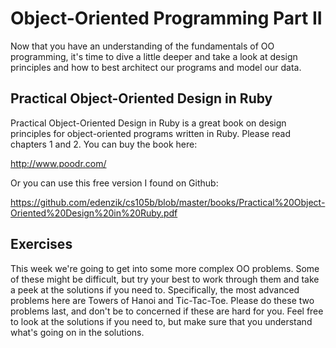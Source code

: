 # Object-Oriented Programming Part II

Now that you have an understanding of the fundamentals of OO programming, it's time to dive a little deeper and take a look at design principles and how to best architect our programs and model our data.

## Practical Object-Oriented Design in Ruby

Practical Object-Oriented Design in Ruby is a great book on design principles for object-oriented programs written in Ruby. Please read chapters 1 and 2. You can buy the book here:

<http://www.poodr.com/>

Or you can use this free version I found on Github:

<https://github.com/edenzik/cs105b/blob/master/books/Practical%20Object-Oriented%20Design%20in%20Ruby.pdf>

## Exercises

This week we're going to get into some more complex OO problems. Some of these might be difficult, but try your best to work through them and take a peek at the solutions if you need to. Specifically, the most advanced problems here are Towers of Hanoi and Tic-Tac-Toe. Please do these two problems last, and don't be to concerned if these are hard for you. Feel free to look at the solutions if you need to, but make sure that you understand what's going on in the solutions.
